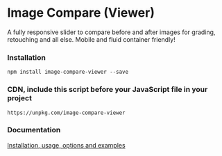 # Image Compare (Viewer)

A fully responsive slider to compare before and after images for grading, retouching and all else. Mobile and fluid container friendly!

### Installation

```
npm install image-compare-viewer --save
```

### CDN, include this script before your JavaScript file in your project

```
https://unpkg.com/image-compare-viewer
```

### Documentation

[Installation, usage, options and examples](https://image-compare-viewer.netlify.com/)
